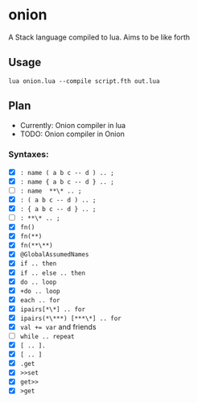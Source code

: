 # onion

A Stack language compiled to lua. Aims to be like forth

## Usage

`lua onion.lua --compile script.fth out.lua`


## Plan

- Currently: Onion compiler in lua
- TODO: Onion compiler in Onion


### Syntaxes:

- [x] `: name ( a b c -- d ) .. ;`
- [x] `: name { a b c -- d } .. ;`
- [ ] `: name  **\* .. ;`
- [x] `: ( a b c -- d ) .. ;`
- [x] `: { a b c -- d } .. ;`
- [ ] `: **\* .. ;`
- [x] `fn()`
- [x] `fn(**)`
- [x] `fn(**\**)`
- [x] `@GlobalAssumedNames`
- [x] `if .. then`
- [x] `if .. else .. then`
- [x] `do .. loop`
- [x] `+do .. loop` 
- [x] `each .. for`
- [x] `ipairs[*\*] .. for`
- [x] `ipairs(*\***) [***\*] .. for`
- [x] `val += var` and friends
- [ ] `while .. repeat`
- [x] `[ .. ].` 
- [x] `[ .. ]`
- [x] `.get`
- [x] `>>set`
- [x] `get>>`
- [x] `>get`

